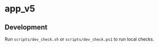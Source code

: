 # app_v5

## Development

Run `scripts/dev_check.sh` or `scripts/dev_check.ps1` to run local checks.

